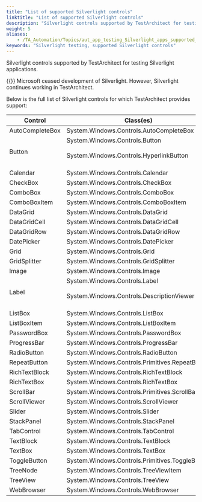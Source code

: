 ```yaml
--- 
title: "List of supported Silverlight controls"
linktitle: "List of supported Silverlight controls"
description: "Silverlight controls supported by TestArchitect for testing Silverlight applications."
weight: 5
aliases: 
    - /TA_Automation/Topics/aut_app_testing_Silverlight_apps_supported_controls.html
keywords: "Silverlight testing, supported Silverlight controls"
---
```


Silverlight controls supported by TestArchitect for testing Silverlight applications.

{{<warning>}} Microsoft ceased development of Silverlight. However, Silverlight continues working in TestArchitect.

Below is the full list of Silverlight controls for which TestArchitect provides support:

|Control|Class\(es\)|
|-------|-----------|
|AutoCompleteBox|System.Windows.Controls.AutoCompleteBox|
|Button|System.Windows.Controls.Button<br><br> System.Windows.Controls.HyperlinkButton<br><br>|<br>
|Calendar|System.Windows.Controls.Calendar|
|CheckBox|System.Windows.Controls.CheckBox|
|ComboBox|System.Windows.Controls.ComboBox|
|ComboBoxItem|System.Windows.Controls.ComboBoxItem|
|DataGrid|System.Windows.Controls.DataGrid|
|DataGridCell|System.Windows.Controls.DataGridCell|
|DataGridRow|System.Windows.Controls.DataGridRow|
|DatePicker|System.Windows.Controls.DatePicker|
|Grid|System.Windows.Controls.Grid|
|GridSplitter|System.Windows.Controls.GridSplitter|
|Image|System.Windows.Controls.Image|
|Label|System.Windows.Controls.Label<br><br> System.Windows.Controls.DescriptionViewer<br><br>|<br>
|ListBox|System.Windows.Controls.ListBox|
|ListBoxItem|System.Windows.Controls.ListBoxItem|
|PasswordBox|System.Windows.Controls.PasswordBox|
|ProgressBar|System.Windows.Controls.ProgressBar|
|RadioButton|System.Windows.Controls.RadioButton|
|RepeatButton|System.Windows.Controls.Primitives.RepeatButton|
|RichTextBlock|System.Windows.Controls.RichTextBlock|
|RichTextBox|System.Windows.Controls.RichTextBox|
|ScrollBar|System.Windows.Controls.Primitives.ScrollBar|
|ScrollViewer|System.Windows.Controls.ScrollViewer|
|Slider|System.Windows.Controls.Slider|
|StackPanel|System.Windows.Controls.StackPanel|
|TabControl|System.Windows.Controls.TabControl|
|TextBlock|System.Windows.Controls.TextBlock|
|TextBox|System.Windows.Controls.TextBox|
|ToggleButton|System.Windows.Controls.Primitives.ToggleButton|
|TreeNode|System.Windows.Controls.TreeViewItem|
|TreeView|System.Windows.Controls.TreeView|
|WebBrowser|System.Windows.Controls.WebBrowser|




